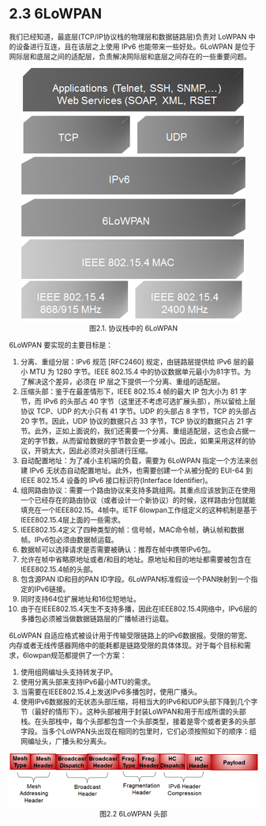 # 2.3 6LoWPAN

我们已经知道，最底层(TCP/IP协议栈的物理层和数据链路层)负责对 LoWPAN 中的设备进行互连，且在该层之上使用 IPv6 也能带来一些好处。6LoWPAN 是位于网际层和底层之间的适配层，负责解决网际层和底层之间存在的一些重要问题。

<center><img src="images/iot_in_five_days/2/image001.png" /></center>
<center>图2.1. 协议栈中的 6LoWPAN</center>

6LoWPAN 要实现的主要目标是：
1. 分离、重组分层：IPv6 规范 [RFC2460] 规定，由链路层提供给 IPv6 层的最小 MTU 为 1280 字节。IEEE 802.15.4 中的协议数据单元最小为81字节。为了解决这个差异，必须在 IP 层之下提供一个分离、重组的适配层。
2. 压缩头部：鉴于在最差情形下，IEEE 802.15.4 帧的最大 IP 包大小为 81 字节，而 IPv6 的头部占 40 字节（这里还不考虑可选扩展头部），所以留给上层协议 TCP、UDP 的大小只有 41 字节。UDP 的头部占 8 字节，TCP 的头部占 20 字节。因此，UDP 协议的数据只占 33 字节，TCP 协议的数据只占 21 字节。此外，正如上面说的，我们还需要一个分离、重组适配层，这也会占据一定的字节数，从而留给数据的字节数会更一步减小。因此，如果采用这样的协议，开销太大，因此必须对头部进行压缩。
3. 自动配置地址：为了减小主机端的负载，需要为 6LoWPAN 指定一个方法来创建 IPv6 无状态自动配置地址。此外，也需要创建一个从被分配的 EUI-64 到 IEEE 802.15.4 设备的 IPv6 接口标识符(Interface Identifier)。
4. 组网路由协议：需要一个路由协议来支持多跳组网。其重点应该放到正在使用一个已经存在的路由协议（或者设计一个新协议）的时候，这样路由分包就能填充在一个IEEE802.15。4帧中。IETF 6lowpan工作组定义的这种机制是基于IEEE802.15.4层上面的一些需求。
5. IEEE802.15.4定义了四种类型的帧：信号帧，MAC命令帧，确认帧和数据帧。IPv6包必须由数据帧运载。
6. 数据帧可以选择请求是否需要被确认：推荐在帧中携带IPv6包。
7. 允许在帧中省略原地址或者/和目的地址。原地址和目的地址都需要被包含在IEEE802.15.4帧的头部。
8. 包含源PAN ID和目的PAN ID字段。6LoWPAN标准假设一个PAN映射到一个指定的IPv6链接。
9. 同时支持64位扩展地址和16位短地址。
10. 由于在IEEE802.15.4天生不支持多播，因此在IEEE802.15.4网络中，IPv6层的多播包必须被当做数据链路层的广播帧进行运载。

6LoWPAN 自适应格式被设计用于传输受限链路上的IPv6数据报。受限的带宽、内存或者无线传感器网络中的能耗都是链路受限的具体体现。对于每个目标和需求，6lowpan规范都提供了一个方案：
1. 使用组网编址头支持转发子IP。
2. 使用分离头部来支持IPv6最小MTU的需求。
3. 当需要在IEEE802.15.4上发送IPv6多播包时，使用广播头。
4. 使用IPv6数据报的无状态头部压缩，将相当大的IPv6和UDP头部下降到几个字节（最好的情形下）。这种头部被用于封装LoWPAN和用于形成所谓的头部栈。在头部栈中，每个头部都包含一个头部类型，接着是零个或者更多的头部字段。当多个LoWPAN头出现在相同的包里时，它们必须按照如下的顺序：组网编址头，广播头和分离头。

<center><img src="images/iot_in_five_days/2/image002.png" /></center>
<center> 图2.2 6LoWPAN 头部 </center>
